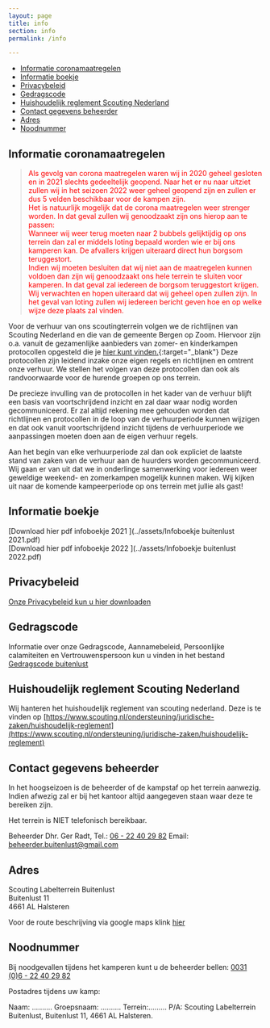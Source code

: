 ```yaml
---
layout: page
title: info
section: info
permalink: /info

---
```


- [Informatie coronamaatregelen](#informatie-coronamaatregelen)
- [Informatie boekje](#informatie-boekje)
- [Privacybeleid](#privacybeleid)
- [Gedragscode](#gedragscode)
- [Huishoudelijk reglement Scouting Nederland](#huishoudelijk-reglement-scouting-nederland)
- [Contact gegevens beheerder](#contact-gegevens-beheerder)
- [Adres](#adres)
- [Noodnummer](#noodnummer)


## Informatie coronamaatregelen

  
>Als gevolg van corona maatregelen waren wij in 2020 geheel gesloten en in 2021 slechts gedeeltelijk geopend. Naar het er nu naar uitziet zullen wij in het seizoen 2022 weer geheel geopend zijn en zullen er dus 5 velden beschikbaar voor de kampen zijn.  
Het is natuurlijk mogelijk dat de corona maatregelen weer strenger worden. In dat geval zullen wij genoodzaakt zijn ons hierop aan te passen:  
Wanneer wij weer terug moeten naar 2 bubbels gelijktijdig op ons terrein dan zal er middels loting bepaald worden wie er bij ons kamperen kan. De afvallers krijgen uiteraard direct hun borgsom teruggestort.   
Indien wij moeten besluiten dat wij niet aan de maatregelen kunnen voldoen dan zijn wij genoodzaakt ons hele terrein te sluiten voor kamperen. In dat geval zal iedereen de borgsom teruggestort krijgen.   
Wij verwachten en hopen uiteraard dat wij geheel open zullen zijn. In het geval van loting zullen wij iedereen bericht geven hoe en op welke wijze deze plaats zal vinden.
<style>
blockquote { color:red;}
</style>

Voor de verhuur van ons scoutingterrein volgen we de richtlijnen van Scouting Nederland en die van de gemeente Bergen op Zoom. Hiervoor zijn o.a. vanuit de gezamenlijke aanbieders van zomer- en kinderkampen protocollen opgesteld die je [hier kunt vinden.](https://www.wegaanopzomerkamp.nl){:target="_blank"} Deze protocollen zijn leidend inzake onze eigen regels en richtlijnen en omtrent onze verhuur. We stellen het volgen van deze protocollen dan ook als randvoorwaarde voor de hurende groepen op ons terrein.

De precieze invulling van de protocollen in het kader van de verhuur blijft een basis van voortschrijdend inzicht en zal daar waar nodig worden gecommuniceerd. Er zal altijd rekening mee gehouden worden dat richtlijnen en protocollen in de loop van de verhuurperiode kunnen wijzigen en dat ook vanuit voortschrijdend inzicht tijdens de verhuurperiode we aanpassingen moeten doen aan de eigen verhuur regels.

Aan het begin van elke verhuurperiode zal dan ook expliciet de laatste stand van zaken van de verhuur aan de huurders worden gecommuniceerd. Wij gaan er van uit dat we in onderlinge samenwerking voor iedereen weer geweldige weekend- en zomerkampen mogelijk kunnen maken. 
Wij kijken uit naar de komende kampeerperiode op ons terrein met jullie als gast!

## Informatie boekje

[Download hier pdf infoboekje 2021 ](../assets/Infoboekje buitenlust 2021.pdf)  
[Download hier pdf infoboekje 2022 ](../assets/Infoboekje buitenlust 2022.pdf)

## Privacybeleid 

[Onze Privacybeleid kun u hier downloaden](../assets/PrivacybeleidV5.pdf)

## Gedragscode

Informatie over onze Gedragscode, Aannamebeleid, Persoonlijke calamiteiten en Vertrouwenspersoon kun u vinden in het bestand 
[Gedragscode buitenlust](../assets/Gedragscode%20Buitenlust.pdf)

## Huishoudelijk reglement Scouting Nederland

Wij hanteren het huishoudelijk reglement van scouting nederland. 
Deze is te vinden op [https://www.scouting.nl/ondersteuning/juridische-zaken/huishoudelijk-reglement](https://www.scouting.nl/ondersteuning/juridische-zaken/huishoudelijk-reglement)

## Contact gegevens beheerder

In het hoogseizoen is de beheerder of de kampstaf op het terrein aanwezig. Indien afwezig zal er bij het kantoor altijd aangegeven staan waar deze te bereiken zijn.

Het terrein is NIET telefonisch bereikbaar.  

Beheerder Dhr. Ger Radt,
Tel.: [06 - 22 40 29 82](tel:0622402982) Email: beheerder.buitenlust@gmail.com

## Adres

Scouting Labelterrein Buitenlust  
Buitenlust 11  
4661 AL Halsteren

Voor de route beschrijving via google maps klink [hier](https://www.google.nl/maps/place/Scouting+Labelterrein+Buitenlust/@51.5150386,4.2963654,15z/data=!4m8!1m2!2m1!1sbuitenlust,+halsteren!3m4!1s0x47c41334ebbdcd15:0xee193dfa9d4103e9!8m2!3d51.5125249!4d4.3058154?hl=nl)

## Noodnummer

Bij noodgevallen tijdens het kamperen kunt u de beheerder bellen:
 [0031 (0)6 - 22 40 29 82](tel:0031622402982)

Postadres tijdens uw kamp:

Naam: ..........   Groepsnaam: .......... Terrein:.........  P/A: Scouting Labelterrein Buitenlust, Buitenlust 11, 4661 AL Halsteren.


